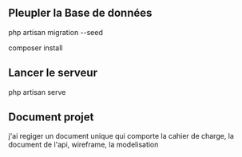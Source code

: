 ## Pleupler la Base de données
php artisan migration --seed

composer install

## Lancer le serveur
php artisan serve

## Document projet
j'ai regiger un document unique qui comporte la cahier de charge, la document
de l'api, wireframe, la modelisation
 